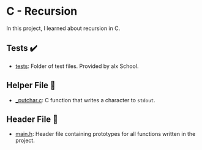 # C - Recursion

In this project, I learned about recursion in C.

## Tests :heavy_check_mark:

* [tests](./tests): Folder of test files. Provided by alx School.

## Helper File :raised_hands:

* [_putchar.c](./_putchar.c): C function that writes a character to `stdout`.

## Header File :file_folder:

* [main.h](./main.h): Header file containing prototypes for all
functions written in the project.
